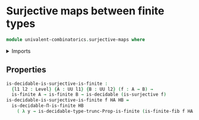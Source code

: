 # Surjective maps between finite types

```agda
module univalent-combinatorics.surjective-maps where
```

<details><summary>Imports</summary>
```agda
open import foundation.surjective-maps public
open import foundation.decidable-types
open import foundation.universe-levels
open import univalent-combinatorics.decidable-dependent-function-types
open import univalent-combinatorics.fibers-of-maps
open import univalent-combinatorics.finite-types
```
</details>

## Properties

```agda
is-decidable-is-surjective-is-finite :
  {l1 l2 : Level} {A : UU l1} {B : UU l2} (f : A → B) →
  is-finite A → is-finite B → is-decidable (is-surjective f)
is-decidable-is-surjective-is-finite f HA HB =
  is-decidable-Π-is-finite HB
    ( λ y → is-decidable-type-trunc-Prop-is-finite (is-finite-fib f HA HB y))
```
